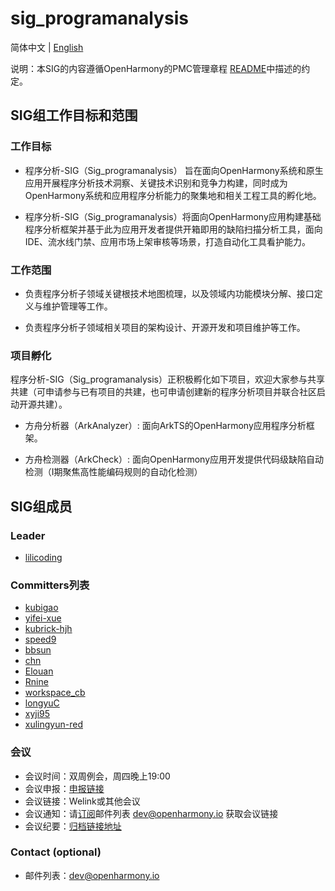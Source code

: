 # sig_programanalysis

简体中文 | [English](./sig_programanalysis.md)

说明：本SIG的内容遵循OpenHarmony的PMC管理章程 [README](../../zh/pmc.md)中描述的约定。


## SIG组工作目标和范围

  

### 工作目标

* 程序分析-SIG（Sig_programanalysis） 旨在面向OpenHarmony系统和原生应用开展程序分析技术洞察、关键技术识别和竞争力构建，同时成为OpenHarmony系统和应用程序分析能力的聚集地和相关工程工具的孵化地。

* 程序分析-SIG（Sig_programanalysis）将面向OpenHarmony应用构建基础程序分析框架并基于此为应用开发者提供开箱即用的缺陷扫描分析工具，面向IDE、流水线门禁、应用市场上架审核等场景，打造自动化工具看护能力。

### 工作范围

* 负责程序分析子领域关键根技术地图梳理，以及领域内功能模块分解、接口定义与维护管理等工作。

* 负责程序分析子领域相关项目的架构设计、开源开发和项目维护等工作。


### 项目孵化

程序分析-SIG（Sig_programanalysis）正积极孵化如下项目，欢迎大家参与共享共建（可申请参与已有项目的共建，也可申请创建新的程序分析项目并联合社区启动开源共建）。


* 方舟分析器（ArkAnalyzer）:
	面向ArkTS的OpenHarmony应用程序分析框架。

* 方舟检测器（ArkCheck）:
	面向OpenHarmony应用开发提供代码级缺陷自动检测（I期聚焦高性能编码规则的自动化检测）



## SIG组成员


### Leader

- [lilicoding](https://gitee.com/lilicoding)


### Committers列表
- [kubigao](https://gitee.com/kubigao)
- [yifei-xue](https://gitee.com/yifei_xue)
- [kubrick-hjh](https://gitee.com/kubrick-hjh)
- [speed9](https://gitee.com/speeds)
- [bbsun](https://gitee.com/bbsun)
- [chn](https://gitee.com/chn)
- [Elouan](https://gitee.com/Elouan)
- [Rnine](https://gitee.com/Rnine)
- [workspace_cb](https://gitee.com/workspace_cb)
- [longyuC](https://gitee.com/longyuC)
- [xyji95](https://gitee.com/xyji95)
- [xulingyun-red](https://gitee.com/xulingyun-red)


### 会议
 - 会议时间：双周例会，周四晚上19:00
 - 会议申报：[申报链接](https://shimo.im/forms/B1Awd60W7bU51g3m/fill)
 - 会议链接：Welink或其他会议
 - 会议通知：请[订阅](https://lists.openatom.io/postorius/lists/dev.openharmony.io)邮件列表 dev@openharmony.io 获取会议链接
 - 会议纪要：[归档链接地址](https://gitee.com/openharmony-sig/sig-content)


### Contact (optional)

- 邮件列表：[dev@openharmony.io](https://lists.openatom.io/postorius/lists/dev@openharmony.io/)
